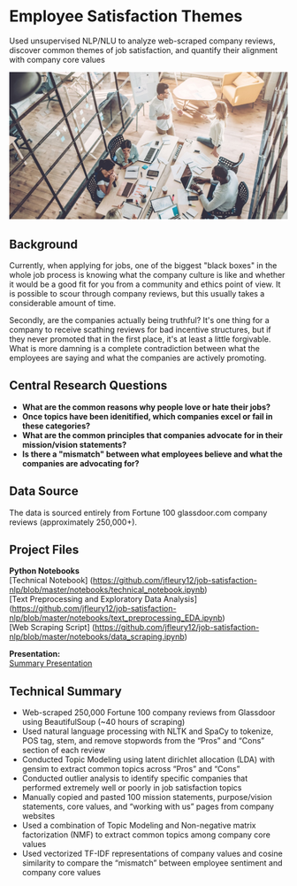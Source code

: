 # Employee Satisfaction Themes
Used unsupervised NLP/NLU to analyze web-scraped company reviews, discover common themes of job satisfaction, and quantify their alignment with company core values

<img src="images/cover_photo.jpg" width="800" height="" />

## Background
Currently, when applying for jobs, one of the biggest "black boxes" in the whole job process is knowing what the company culture is like and whether it would be a good fit for you from a community and ethics point of view. It is possible to scour through company reviews, but this usually takes a considerable amount of time.

Secondly, are the companies actually being truthful? It's one thing for a company to receive scathing reviews for bad incentive structures, but if they never promoted that in the first place, it's at least a little forgivable. What is more damning is a complete contradiction between what the employees are saying and what the companies are actively promoting.

## Central Research Questions
* **What are the common reasons why people love or hate their jobs?**
* **Once topics have been idenitified, which companies excel or fail in these categories?**
* **What are the common principles that companies advocate for in their mission/vision statements?**
* **Is there a "mismatch" between what employees believe and what the companies are advocating for?**

## Data Source
The data is sourced entirely from Fortune 100 glassdoor.com company reviews (approximately 250,000+).

## Project Files

**Python Notebooks**
<br>
[Technical Notebook]
(https://github.com/jfleury12/job-satisfaction-nlp/blob/master/notebooks/technical_notebook.ipynb)
<br>
[Text Preprocessing and Exploratory Data Analysis]
(https://github.com/jfleury12/job-satisfaction-nlp/blob/master/notebooks/text_preprocessing_EDA.ipynb)
<br>
[Web Scraping Script]
(https://github.com/jfleury12/job-satisfaction-nlp/blob/master/notebooks/data_scraping.ipynb)
<br>

**Presentation:**
<br>
[Summary Presentation](https://github.com/jfleury12/job-satisfaction-nlp/blob/master/Employee_Satisfaction_Presentation.pdf)
<br>

## Technical Summary
* Web-scraped 250,000 Fortune 100 company reviews from Glassdoor using BeautifulSoup (~40 hours of scraping)
* Used natural language processing with NLTK and SpaCy to tokenize, POS tag, stem, and remove stopwords from the “Pros” and “Cons” section of each review
* Conducted Topic Modeling using latent dirichlet allocation (LDA) with gensim to extract common topics across “Pros” and “Cons”
* Conducted outlier analysis to identify specific companies that performed extremely well or poorly in job satisfaction topics
* Manually copied and pasted 100 mission statements, purpose/vision statements, core values, and “working with us” pages from company websites
* Used a combination of Topic Modeling and Non-negative matrix factorization (NMF) to extract common topics among company core values
* Used vectorized TF-IDF representations of company values and cosine similarity to compare the “mismatch” between employee sentiment and company core values
